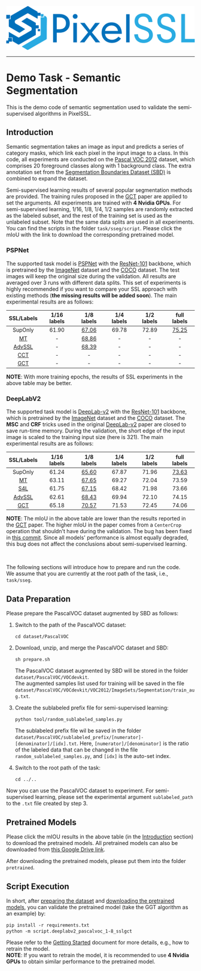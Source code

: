 <div align="center">
  <img src="../../docs/img/pixelssl-logo.png" width="650"/>
</div>

 ---

# Demo Task - Semantic Segmentation
This is the demo code of semantic segmentation used to validate the semi-supervised algorithms in PixelSSL.

## Introduction
Semantic segmentation takes an image as input and predicts a series of category masks, which link each pixel in the input image to a class. In this code, all experiments are conducted on the [Pascal VOC 2012](http://host.robots.ox.ac.uk/pascal/VOC/) dataset, which comprises 20 foreground classes along with 1 background class. The extra annotation set from the [Segmentation Boundaries Dataset (SBD)](http://home.bharathh.info/pubs/codes/SBD/download.html) is combined to expand the dataset.

Semi-supervised learning results of several popular segmentation methods are provided. The training rules proposed in the [GCT](https://arxiv.org/abs/2008.05258) paper are applied to set the arguments. All experiments are trained with **4 Nvidia GPUs**. For semi-supervised learning, 1/16, 1/8, 1/4, 1/2 samples are randomly extracted as the labeled subset, and the rest of the training set is used as the unlabeled subset. Note that the same data splits are used in all experiments. You can find the scripts in the folder `task/sseg/script`. Please click the mIoU with the link to download the corresponding pretrained model.

### PSPNet
The supported task model is [PSPNet]() with the [ResNet-101](https://arxiv.org/abs/1512.03385) backbone, which is pretrained by the [ImageNet](http://www.image-net.org/) dataset and the [COCO](https://cocodataset.org/#home) dataset. The test images will keep the original size during the validation. All results are averaged over 3 runs with different data splits. This set of experiments is highly recommended if you want to compare your SSL approach with existing methods (**the missing results will be added soon**). The main experimental results are as follows:

| SSL/Labels | 1/16 labels | 1/8 labels | 1/4 labels | 1/2 labels | full labels | 
| :---: | :---: | :---: | :---: | :---: | :---: |
| SupOnly | 61.90 | [67.06](https://drive.google.com/file/d/1CyrmM0AxMvYoY-YatmLFQf_j_Afi2bCS/view?usp=sharing) | 69.78 | 72.89 | [75.25](https://drive.google.com/file/d/1AGimIbPCT-Cv6ONx0WcrfCV9ONVKSZlt/view?usp=sharing) |
| [MT](https://arxiv.org/abs/1703.01780) | - | [68.86](https://drive.google.com/file/d/1D30Ehvu3hzIoDCvbF9n0Wcba4QLe-MC-/view?usp=sharing) | - | - | - | 
| [AdvSSL](https://arxiv.org/abs/1802.07934) | - | [68.39](https://drive.google.com/file/d/1GyneqnoT3QOFdNT4tvoILv2A24k9LQba/view?usp=sharing) | - | - | - |
| [CCT](https://arxiv.org/abs/2003.09005) | - | - | - | - | - |  
| [GCT](https://arxiv.org/abs/2008.05258) | - | - | - | - | - |  

**NOTE**: With more training epochs, the results of SSL experiments in the above table may be better.

### DeepLabV2
The supported task model is [DeepLab-v2](https://arxiv.org/abs/1606.00915) with the [ResNet-101](https://arxiv.org/abs/1512.03385) backbone, which is pretrained by the [ImageNet](http://www.image-net.org/) dataset and the [COCO](https://cocodataset.org/#home) dataset. The **MSC** and **CRF** tricks used in the original [DeepLab-v2](https://arxiv.org/abs/1606.00915) paper are closed to save run-time memory. During the validation, the short edge of the input image is scaled to the training input size (here is 321). The main experimental results are as follows:

| SSL/Labels | 1/16 labels | 1/8 labels | 1/4 labels | 1/2 labels | full labels | 
| :---: | :---: | :---: | :---: | :---: | :---: |
| SupOnly | 61.24 | [65.60](https://drive.google.com/file/d/1F73YYPJCV-4Lru_74npYXOE2ZxoG9CYO/view?usp=sharing) | 67.87 | 71.96 | [73.63](https://drive.google.com/file/d/1QRXLzpYPh5DgR86xSLniPPv0vjJV6noT/view?usp=sharing) |
| [MT](https://arxiv.org/abs/1703.01780) | 63.11 | [67.65](https://drive.google.com/file/d/1AbVrldtzH8VvigC-R12rSwup_RWPGDPD/view?usp=sharing) | 69.27 | 72.04 | 73.59 | 
| [S4L](https://arxiv.org/abs/1905.03670) | 61.75 | [67.15](https://drive.google.com/file/d/1WTElznEp5z8M_Vn647PkjKizU98VcksC/view?usp=sharing) | 68.42 | 71.98 | 73.66 |
| [AdvSSL](https://arxiv.org/abs/1802.07934) | 62.61 | [68.43](https://drive.google.com/file/d/1PtXWU7wWxs_nbC0isnBuKTzMN7EUHJXQ/view?usp=sharing) | 69.94 | 72.10 | 74.15 |
| [GCT](https://arxiv.org/abs/2008.05258) | 65.18 | [70.57](https://drive.google.com/file/d/1XaEk3kGAPHdCdDM2XFL-psgrd0HL_vwf/view?usp=sharing) | 71.53 | 72.45 | 74.06 |  

**NOTE**: The mIoU in the above table are lower than the results reported in the [GCT](https://arxiv.org/abs/2008.05258) paper. The higher mIoU in the paper comes from a `CenterCrop` operation that shouldn't have during the validation. The bug has been fixed in [this commit](https://github.com/ZHKKKe/PixelSSL/commit/b655e514ec2917adf3210a5c4f1e362b8d446f51). Since all models' performance is almost equally degraded, this bug does not affect the conclusions about semi-supervised learning.

<br>

The following sections will introduce how to prepare and run the code.  
We assume that you are currently at the root path of the task, i.e., `task/sseg`.

## Data Preparation
Please prepare the PascalVOC dataset augmented by SBD as follows:

1. Switch to the path of the PascalVOC dataset:
    ```
    cd dataset/PascalVOC
    ```

2. Download, unzip, and merge the PascalVOC dataset and SBD:
    ```
    sh prepare.sh
    ```
    The PascalVOC dataset augmented by SBD will be stored in the folder `dataset/PascalVOC/VOCdevkit`.  
    The augmented samples list used for training will be saved in the file `dataset/PascalVOC/VOCdevkit/VOC2012/ImageSets/Segmentation/train_aug.txt`.
  
3. Create the sublabeled prefix file for semi-supervised learning:  
    ```
    python tool/random_sublabeled_samples.py
    ```
    The sublabeled prefix file wil be saved in the folder `dataset/PascalVOC/sublabeled_prefix/[numerator]-[denominator]/[idx].txt`. Here, `[numerator]/[denominator]` is the ratio of the labeled data that can be changed in the file `random_sublabeled_samples.py`, and `[idx]` is the auto-set index.

4. Switch to the root path of the task:
    ```
    cd ../..
    ```

Now you can use the PascalVOC dataset to experiment. For semi-supervised learning, please set the experimental argument `sublabeled_path` to the `.txt` file created by step 3.

## Pretrained Models
Please click the mIOU results in the above table (in the [Introduction](#introduction) section) to download the pretrained models. All pretrained models can also be downloaded from [this Google Drive link](https://drive.google.com/drive/folders/1SOqm5s60WBnXIO-cNYS2XLiU2rz7O0lN?usp=sharing).

After downloading the pretrained models, please put them into the folder `pretrained`.

## Script Execution
In short, after [preparing the dataset](#data-preparation) and [downloading the pretrained models](#pretrained-models), you can validate the pretrained model (take the GGT algorithm as an example) by:
```
pip install -r requirements.txt
python -m script.deeplabv2_pascalvoc_1-8_sslgct
```

Please refer to the [Getting Started](../../docs/getting_started.md) document for more details, e.g., how to retrain the model.  
**NOTE**: If you want to retrain the model, it is recommended to use **4 Nvidia GPUs** to obtain similar performance to the pretrained model.
